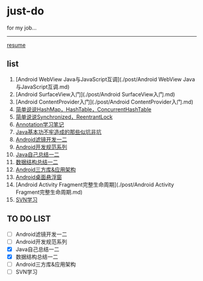 just-do
=======

for my job...

----
[resume](./resume/resume.md)

## list
1. [Android WebView Java与JavaScript互调](./post/Android WebView Java与JavaScript互调.md)
2. [Android SurfaceView入门](./post/Android SurfaceView入门.md)
3. [Android ContentProvider入门](./post/Android ContentProvider入门.md)
4. [简单说说HashMap，HashTable，ConcurrentHashTable](./post/简单说说HashMap，HashTable，ConcurrentHashTable.md)
5. [简单说说Synchronized，ReentrantLock](./post/简单说说Synchronized，ReentrantLock.md)
6. [Annotation学习笔记](./post/Annotation学习笔记.md)
7. [Java基本功不牢造成的那些似坑非坑](./post/Java基本功不牢造成的那些似坑非坑.md)
8. [Android滤镜开发一二](./post/Android滤镜开发一二.md)
9. [Android开发规范系列](./post/Android开发规范系列.md)
10. [Java自己总结一二](./post/Java自己总结一二.md)
11. [数据结构总结一二](./post/数据结构总结一二.md)
12. [Android三方库&应用架构](./post/Android三方库&应用架构.md)
13. [Android桌面悬浮窗](./post/Android桌面悬浮窗.md)
14. [Android Activity Fragment完整生命周期](./post/Android Activity Fragment完整生命周期.md)
15. [SVN学习](./post/SVN学习.md)

## TO DO LIST
- [ ] Android滤镜开发一二
- [ ] Android开发规范系列
- [X] Java自己总结一二
- [X] 数据结构总结一二
- [ ] Android三方库&应用架构
- [ ] SVN学习
